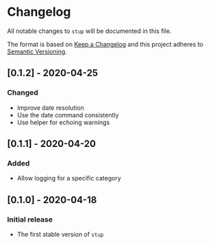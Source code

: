 # Changelog

All notable changes to `stup` will be documented in this file.

The format is based on [Keep a Changelog](http://keepachangelog.com/en/1.0.0/)
and this project adheres to [Semantic Versioning](http://semver.org/spec/v2.0.0.html).

## [0.1.2] - 2020-04-25

### Changed

- Improve date resolution
- Use the date command consistently
- Use helper for echoing warnings

## [0.1.1] - 2020-04-20

### Added

- Allow logging for a specific category

## [0.1.0] - 2020-04-18

### Initial release

- The first stable version of `stup`
